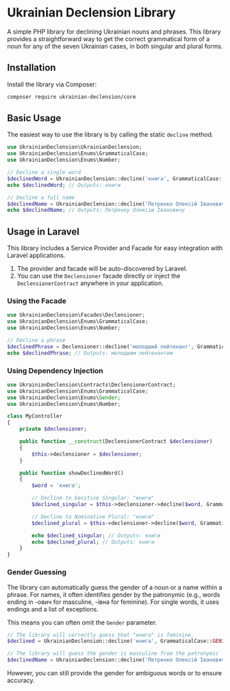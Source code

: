 # Ukrainian Declension Library

A simple PHP library for declining Ukrainian nouns and phrases. This library provides a straightforward way to get the correct grammatical form of a noun for any of the seven Ukrainian cases, in both singular and plural forms.

## Installation

Install the library via Composer:

```bash
composer require ukrainian-declension/core
```

## Basic Usage

The easiest way to use the library is by calling the static `decline` method.

```php
use UkrainianDeclension\UkrainianDeclension;
use UkrainianDeclension\Enums\GrammaticalCase;
use UkrainianDeclension\Enums\Number;

// Decline a single word
$declinedWord = UkrainianDeclension::decline('книга', GrammaticalCase::GENITIVE, Number::SINGULAR);
echo $declinedWord; // Outputs: книги

// Decline a full name
$declinedName = UkrainianDeclension::decline('Петренко Олексій Іванович', GrammaticalCase::DATIVE, Number::SINGULAR);
echo $declinedName; // Outputs: Петренку Олексію Івановичу
```

## Usage in Laravel

This library includes a Service Provider and Facade for easy integration with Laravel applications.

1.  The provider and facade will be auto-discovered by Laravel.
2.  You can use the `Declensioner` facade directly or inject the `DeclensionerContract` anywhere in your application.

### Using the Facade
```php
use UkrainianDeclension\Facades\Declensioner;
use UkrainianDeclension\Enums\GrammaticalCase;
use UkrainianDeclension\Enums\Number;

// Decline a phrase
$declinedPhrase = Declensioner::decline('молодший лейтенант', GrammaticalCase::INSTRUMENTAL, Number::SINGULAR);
echo $declinedPhrase; // Outputs: молодшим лейтенантом
```

### Using Dependency Injection

```php
use UkrainianDeclension\Contracts\DeclensionerContract;
use UkrainianDeclension\Enums\GrammaticalCase;
use UkrainianDeclension\Enums\Gender;
use UkrainianDeclension\Enums\Number;

class MyController
{
    private $declensioner;

    public function __construct(DeclensionerContract $declensioner)
    {
        $this->declensioner = $declensioner;
    }

    public function showDeclinedWord()
    {
        $word = 'книга';

        // Decline to Genitive Singular: "книги"
        $declined_singular = $this->declensioner->decline($word, GrammaticalCase::GENITIVE, Number::SINGULAR);

        // Decline to Nominative Plural: "книги"
        $declined_plural = $this->declensioner->decline($word, GrammaticalCase::NOMINATIVE, Number::PLURAL);

        echo $declined_singular; // Outputs: книги
        echo $declined_plural; // Outputs: книги
    }
}
```

### Gender Guessing

The library can automatically guess the gender of a noun or a name within a phrase. For names, it often identifies gender by the patronymic (e.g., words ending in -ович for masculine, -івна for feminine). For single words, it uses endings and a list of exceptions.

This means you can often omit the `Gender` parameter.

```php
// The library will correctly guess that "книга" is feminine.
$declined = UkrainianDeclension::decline('книга', GrammaticalCase::GENITIVE, Number::SINGULAR);

// The library will guess the gender is masculine from the patronymic 'Іванович'.
$declinedName = UkrainianDeclension::decline('Петренко Олексій Іванович', GrammaticalCase::DATIVE, Number::SINGULAR);
```

However, you can still provide the gender for ambiguous words or to ensure accuracy.